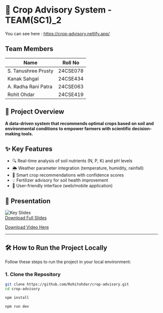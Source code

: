 # 🌱 Crop Advisory System - TEAM(SC1)\_2

You can see here : https://crop-advisory.netlify.app/

## Team Members

| Name                | Roll No  |
| ------------------- | -------- |
| S. Tanushree Prusty | 24CSE078 |
| Kanak Sahgal        | 24CSE434 |
| A. Radha Rani Patra | 24CSE063 |
| Rohit Ohdar         | 24CSE419 |

## 📌 Project Overview

**A data-driven system that recommends optimal crops based on soil and environmental conditions to empower farmers with scientific decision-making tools.**

## ✨ Key Features

- 🔍 Real-time analysis of soil nutrients (N, P, K) and pH levels
- 🌦️ Weather parameter integration (temperature, humidity, rainfall)
- 🌾 Smart crop recommendations with confidence scores
- 💡 Fertilizer advisory for soil health improvement
- 📱 User-friendly interface (web/mobile application)

## 🎤 Presentation

![Key Slides](/slides/crop-pres-1.png)  
[Download Full Slides](/docs/crop-presentation.pptx)

[Download Video Here](https://drive.google.com/file/d/1-CUf2wP3iwMWQxykEF2A3UtTQ7lvvIsY/view?usp=drivesdk)

---

## 🛠️ How to Run the Project Locally

Follow these steps to run the project in your local environment:

### 1. Clone the Repository
```bash
git clone https://github.com/Rohitohdar/crop-advisory.git
cd crop-advisory

npm install

npm run dev
